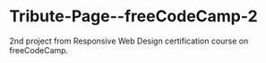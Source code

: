# Tribute-Page--freeCodeCamp-2

2nd project from Responsive Web Design certification course on freeCodeCamp.
